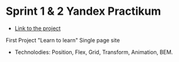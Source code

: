 # Sprint 1 & 2 Yandex Practikum

* [Link to the project](https://pavel-khokhlov.github.io/how-to-learn/index.html)

First Project "Learn to learn"
Single page site

* Technolodies:
Position, Flex, Grid, Transform, Animation, BEM.
